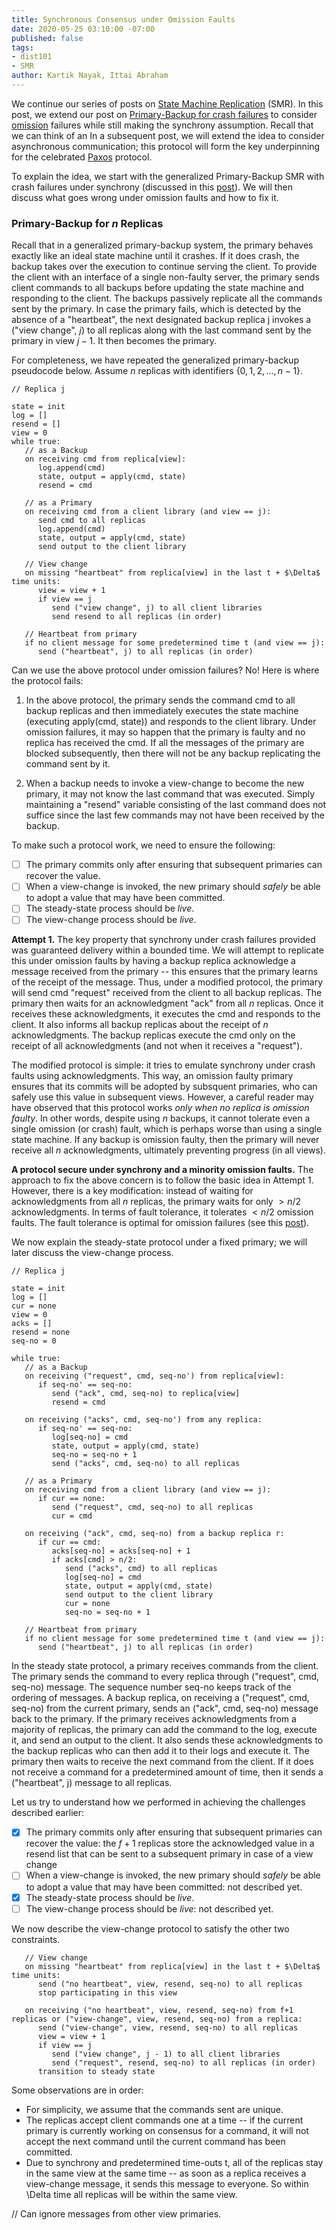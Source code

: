 ```yaml
---
title: Synchronous Consensus under Omission Faults
date: 2020-05-25 03:10:00 -07:00
published: false
tags:
- dist101
- SMR
author: Kartik Nayak, Ittai Abraham
---
```


We continue our series of posts on [State Machine Replication](https://decentralizedthoughts.github.io/2019-10-15-consensus-for-state-machine-replication/) (SMR). In this post, we extend our post on [Primary-Backup for crash failures](https://decentralizedthoughts.github.io/2019-11-01-primary-backup/) to consider [omission](https://decentralizedthoughts.github.io/2019-06-07-modeling-the-adversary/) failures while still making the synchrony assumption. Recall that we can think of an In a subsequent post, we will extend the idea to consider asynchronous communication; this protocol will form the key underpinning for the celebrated [Paxos](https://lamport.azurewebsites.net/pubs/paxos-simple.pdf) protocol.

To explain the idea, we start with the generalized Primary-Backup SMR with crash failures under synchrony (discussed in this [post](https://decentralizedthoughts.github.io/2019-11-01-primary-backup/)). We will then discuss what goes wrong under omission faults and how to fix it.

### Primary-Backup for $n$ Replicas

Recall that in a generalized primary-backup system, the primary behaves exactly like an ideal state machine until it crashes. If it does crash, the backup takes over the execution to continue serving the client. To provide the client with an interface of a single non-faulty server, the primary sends client commands to all backups before updating the state machine and responding to the client. The backups passively replicate all the commands sent by the primary. In case the primary fails, which is detected by the absence of a "heartbeat", the next designated backup replica j invokes a ("view change", $j$) to all replicas along with the last command sent by the primary in view $j-1$. It then becomes the primary.

For completeness, we have repeated the generalized primary-backup pseudocode below. Assume $n$ replicas with identifiers $\{0,1,2,\dots,n-1\}$.

```
// Replica j

state = init
log = []
resend = []
view = 0
while true:
   // as a Backup
   on receiving cmd from replica[view]:
      log.append(cmd)
      state, output = apply(cmd, state)
      resend = cmd
      
   // as a Primary
   on receiving cmd from a client library (and view == j):
      send cmd to all replicas
      log.append(cmd)
      state, output = apply(cmd, state)
      send output to the client library
      
   // View change
   on missing "heartbeat" from replica[view] in the last t + $\Delta$ time units:
      view = view + 1
      if view == j
         send ("view change", j) to all client libraries
         send resend to all replicas (in order)
         
   // Heartbeat from primary
   if no client message for some predetermined time t (and view == j):
      send ("heartbeat", j) to all replicas (in order)
```

Can we use the above protocol under omission failures? No! Here is where the protocol fails:
1. In the above protocol, the primary sends the command cmd to all backup replicas and then immediately executes the state machine (executing apply(cmd, state)) and responds to the client library. Under omission failures, it may so happen that the primary is faulty and no replica has received the cmd. If all the messages of the primary are blocked subsequently, then there will not be any backup replicating the command sent by it.

2. When a backup needs to invoke a view-change to become the new primary, it may not know the last command that was executed. Simply maintaining a "resend" variable consisting of the last command does not suffice since the last few commands may not have been received by the backup.

To make such a protocol work, we need to ensure the following:
- [ ] The primary commits only after ensuring that subsequent primaries can recover the value.
- [ ] When a view-change is invoked, the new primary should *safely* be able to adopt a value that may have been committed.
- [ ] The steady-state process should be *live*.
- [ ] The view-change process should be *live*.

**Attempt 1.** The key property that synchrony under crash failures provided was guaranteed delivery within a bounded time. We will attempt to replicate this under omission faults by having a backup replica acknowledge a message received from the primary -- this ensures that the primary learns of the receipt of the message. Thus, under a modified protocol, the primary will send cmd "request" received from the client to all backup replicas. The primary then waits for an acknowledgment "ack" from all $n$ replicas. Once it receives these acknowledgments, it executes the cmd and responds to the client. It also informs all backup replicas about the receipt of $n$ acknowledgments. The backup replicas execute the cmd only on the receipt of all acknowledgments (and not when it receives a "request").

The modified protocol is simple: it tries to emulate synchrony under crash faults using acknowledgments. This way, an omission faulty primary ensures that its commits will be adopted by subsquent primaries, who can safely use this value in subsequent views. However, a careful reader may have observed that this protocol works *only when no replica is omission faulty*. In other words, despite using $n$ backups, it cannot tolerate even a single omission (or crash) fault, which is perhaps worse than using a single state machine. If any backup is omission faulty, then the primary will never receive all $n$ acknowledgments, ultimately preventing progress (in all views).

**A protocol secure under synchrony and a minority omission faults.** The approach to fix the above concern is to follow the basic idea in Attempt 1. However, there is a key modification: instead of waiting for acknowledgments from all $n$ replicas, the primary waits for only $> n/2$ acknowledgments. In terms of fault tolerance, it tolerates $< n/2$ omission faults. The fault tolerance is optimal for omission failures (see this [post](https://decentralizedthoughts.github.io/2019-11-02-primary-backup-for-2-servers-and-omission-failures-is-impossible/)). 

We now explain the steady-state protocol under a fixed primary; we will later discuss the view-change process.

```
// Replica j

state = init
log = []
cur = none
view = 0
acks = []
resend = none
seq-no = 0

while true:
   // as a Backup
   on receiving ("request", cmd, seq-no') from replica[view]:
      if seq-no' == seq-no:
         send ("ack", cmd, seq-no) to replica[view]
         resend = cmd
      
   on receiving ("acks", cmd, seq-no') from any replica:
      if seq-no' == seq-no:
         log[seq-no] = cmd
         state, output = apply(cmd, state)
         seq-no = seq-no + 1
         send ("acks", cmd, seq-no) to all replicas
      
   // as a Primary
   on receiving cmd from a client library (and view == j):
      if cur == none:
         send ("request", cmd, seq-no) to all replicas
         cur = cmd
      
   on receiving ("ack", cmd, seq-no) from a backup replica r:
      if cur == cmd:
         acks[seq-no] = acks[seq-no] + 1
         if acks[cmd] > n/2:
            send ("acks", cmd) to all replicas
            log[seq-no] = cmd
            state, output = apply(cmd, state)
            send output to the client library
            cur = none
            seq-no = seq-no + 1
    
   // Heartbeat from primary
   if no client message for some predetermined time t (and view == j):
      send ("heartbeat", j) to all replicas (in order)
```

In the steady state protocol, a primary receives commands from the client. The primary sends the command to every replica through ("request", cmd, seq-no) message. The sequence number seq-no keeps track of the ordering of messages. A backup replica, on receiving a ("request", cmd, seq-no) from the current primary, sends an ("ack", cmd, seq-no) message back to the primary. If the primary receives acknowledgments from a majority of replicas, the primary can add the command to the log, execute it, and send an output to the client. It also sends these acknowledgments to the backup replicas who can then add it to their logs and execute it. The primary then waits to receive the next command from the client. If it does not receive a command for a predetermined amount of time, then it sends a ("heartbeat", j) message to all replicas.

Let us try to understand how we performed in achieving the challenges described earlier:

- [x] The primary commits only after ensuring that subsequent primaries can recover the value: the $f+1$ replicas store the acknowledged value in a resend list that can be sent to a subsequent primary in case of a view change
- [ ] When a view-change is invoked, the new primary should *safely* be able to adopt a value that may have been committed: not described yet.
- [x] The steady-state process should be *live*.
- [ ] The view-change process should be *live*: not described yet.

We now describe the view-change protocol to satisfy the other two constraints.

```
   // View change
   on missing "heartbeat" from replica[view] in the last t + $\Delta$ time units:
      send ("no heartbeat", view, resend, seq-no) to all replicas
      stop participating in this view
      
   on receiving ("no heartbeat", view, resend, seq-no) from f+1 replicas or ("view-change", view, resend, seq-no) from a replica:
      send ("view-change", view, resend, seq-no) to all replicas
      view = view + 1
      if view == j
         send ("view change", j - 1) to all client libraries
         send ("request", resend, seq-no) to all replicas (in order)
      transition to steady state
```


Some observations are in order:
- For simplicity, we assume that the commands sent are unique.
- The replicas accept client commands one at a time -- if the current primary is currently working on consensus for a command, it will not accept the next command until the current command has been committed.
- Due to synchrony and predetermined time-outs t, all of the replicas stay in the same view at the same time -- as soon as a replica receives a view-change message, it sends this message to everyone. So within \Delta time all replicas will be within the same view.


// Can ignore messages from other view primaries.
